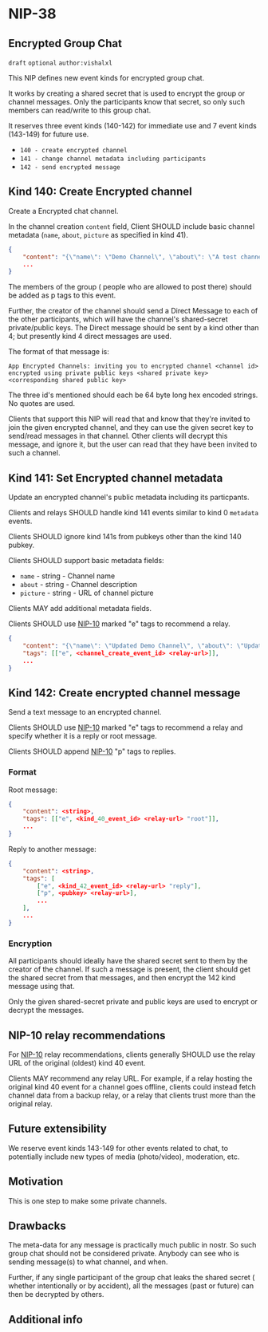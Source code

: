 
NIP-38
======

Encrypted Group Chat
--------------------

`draft` `optional` `author:vishalxl` 

This NIP defines new event kinds for encrypted group chat. 

It works by creating a shared secret that is used to encrypt the group or channel messages. Only the participants know that secret, so only such members can read/write to this group chat.

It reserves three event kinds (140-142) for immediate use and 7 event kinds (143-149) for future use.

- `140 - create encrypted channel`
- `141 - change channel metadata including participants`
- `142 - send encrypted message`


## Kind 140: Create Encrypted channel

Create a Encrypted chat channel.

In the channel creation `content` field, Client SHOULD include basic channel metadata (`name`, `about`, `picture` as specified in kind 41).

```json
{
    "content": "{\"name\": \"Demo Channel\", \"about\": \"A test channel.\", \"picture\": \"https://placekitten.com/200/200\"}",
    ...
}
```

The members of the group ( people who are allowed to post there) should be added as p tags to this event.

Further, the creator of the channel should send a Direct Message to each of the other participants, which will have the channel's shared-secret private/public keys. The Direct message should be sent by a kind other than 4; but presently kind 4 direct messages are used. 

The format of that message is:

`App Encrypted Channels: inviting you to encrypted channel <channel id> encrypted using private public keys <shared private key> <corresponding shared public key>`

The three id's mentioned should each be 64 byte long hex encoded strings. No quotes are used.

Clients that support this NIP will read that and know that they're invited to join the given encrypted channel, and they can use the given secret key to send/read messages in that channel.
Other clients will decrypt this message, and ignore it, but the user can read that they have been invited to such a channel.

## Kind 141: Set Encrypted channel metadata

Update an encrypted channel's public metadata including its particpants.

Clients and relays SHOULD handle kind 141 events similar to kind 0 `metadata` events.

Clients SHOULD ignore kind 141s from pubkeys other than the kind 140 pubkey.

Clients SHOULD support basic metadata fields:

- `name` - string - Channel name
- `about` - string - Channel description
- `picture` - string - URL of channel picture

Clients MAY add additional metadata fields.

Clients SHOULD use [NIP-10](10.md) marked "e" tags to recommend a relay.

```json
{
    "content": "{\"name\": \"Updated Demo Channel\", \"about\": \"Updating a test channel.\", \"picture\": \"https://placekitten.com/201/201\"}",
    "tags": [["e", <channel_create_event_id> <relay-url>]],
    ...
}
```


## Kind 142: Create encrypted channel message

Send a text message to an encrypted channel.

Clients SHOULD use [NIP-10](10.md) marked "e" tags to recommend a relay and specify whether it is a reply or root message.

Clients SHOULD append [NIP-10](10.md) "p" tags to replies.

### Format

Root message:

```json
{
    "content": <string>,
    "tags": [["e", <kind_40_event_id> <relay-url> "root"]],
    ...
}
```

Reply to another message:

```json
{
    "content": <string>,
    "tags": [
        ["e", <kind_42_event_id> <relay-url> "reply"],
        ["p", <pubkey> <relay-url>],
        ...
    ],
    ...
}
```

### Encryption

All participants should ideally have the shared secret sent to them by the creator of the channel. If such a message is present, the client should get the shared secret from that messages, and then encrypt the 142 kind message using that.

Only the given shared-secret private and public keys are used to encrypt or decrypt the messages. 


## NIP-10 relay recommendations

For [NIP-10](10.md) relay recommendations, clients generally SHOULD use the relay URL of the original (oldest) kind 40 event.

Clients MAY recommend any relay URL. For example, if a relay hosting the original kind 40 event for a channel goes offline, clients could instead fetch channel data from a backup relay, or a relay that clients trust more than the original relay.


Future extensibility
--------------------

We reserve event kinds 143-149 for other events related to chat, to potentially include new types of media (photo/video), moderation, etc.


Motivation
----------
This is one step to make some private channels. 

Drawbacks
---------
The meta-data for any message is practically much public in nostr. So such group chat should not be considered private. Anybody can see who is sending message(s) to what channel, and when.

Further, if any single participant of the group chat leaks the shared secret ( whether intentionally or by accident), all the messages (past or future) can then be decrypted by others.



Additional info
---------------

